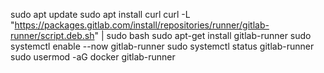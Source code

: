 sudo apt update
sudo apt install curl
curl -L "https://packages.gitlab.com/install/repositories/runner/gitlab-runner/script.deb.sh" | sudo bash
sudo apt-get install gitlab-runner
sudo systemctl enable --now gitlab-runner
sudo systemctl status gitlab-runner
sudo usermod -aG docker gitlab-runner
